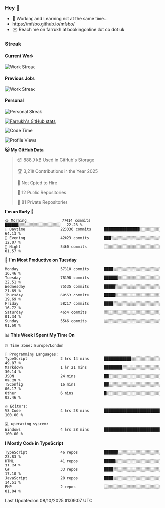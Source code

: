 ### Hey 👋

- 🏃 Working and Learning not at the same time...
- https://mfsbo.github.io/mfsbo/
- ✉️ Reach me on farrukh at bookingonline dot co dot uk

### Streak
#### Current Work
![Work Streak](https://streak-stats.demolab.com/?user=mfsbo)
#### Previous Jobs
![Work Streak](https://streak-stats.demolab.com/?user=farrukhcw)
#### Personal
![Personal Streak](https://streak-stats.demolab.com/?user=farrukhsubhani)

[![Farrukh's GitHub stats](https://github-readme-stats.vercel.app/api?username=mfsbo&hide=stars&count_private=true)](https://github.com/mfsbo/)

<!--START_SECTION:waka-->
![Code Time](http://img.shields.io/badge/Code%20Time-1%2C068%20hrs%2024%20mins-blue)

![Profile Views](http://img.shields.io/badge/Profile%20Views-47-blue)

**🐱 My GitHub Data** 

> 📦 888.9 kB Used in GitHub's Storage 
 > 
> 🏆 3,218 Contributions in the Year 2025
 > 
> 🚫 Not Opted to Hire
 > 
> 📜 12 Public Repositories 
 > 
> 🔑 81 Private Repositories 
 > 
**I'm an Early 🐤** 

```text
🌞 Morning                77414 commits       ██████░░░░░░░░░░░░░░░░░░░   22.23 % 
🌆 Daytime                223336 commits      ████████████████░░░░░░░░░   64.13 % 
🌃 Evening                42023 commits       ███░░░░░░░░░░░░░░░░░░░░░░   12.07 % 
🌙 Night                  5460 commits        ░░░░░░░░░░░░░░░░░░░░░░░░░   01.57 % 
```
📅 **I'm Most Productive on Tuesday** 

```text
Monday                   57310 commits       ████░░░░░░░░░░░░░░░░░░░░░   16.46 % 
Tuesday                  78398 commits       ██████░░░░░░░░░░░░░░░░░░░   22.51 % 
Wednesday                75535 commits       █████░░░░░░░░░░░░░░░░░░░░   21.69 % 
Thursday                 68553 commits       █████░░░░░░░░░░░░░░░░░░░░   19.69 % 
Friday                   58217 commits       ████░░░░░░░░░░░░░░░░░░░░░   16.72 % 
Saturday                 4654 commits        ░░░░░░░░░░░░░░░░░░░░░░░░░   01.34 % 
Sunday                   5566 commits        ░░░░░░░░░░░░░░░░░░░░░░░░░   01.60 % 
```


📊 **This Week I Spent My Time On** 

```text
🕑︎ Time Zone: Europe/London

💬 Programming Languages: 
TypeScript               2 hrs 14 mins       ████████████░░░░░░░░░░░░░   49.87 % 
Markdown                 1 hr 21 mins        ████████░░░░░░░░░░░░░░░░░   30.14 % 
JSON                     24 mins             ██░░░░░░░░░░░░░░░░░░░░░░░   09.28 % 
TSConfig                 16 mins             ██░░░░░░░░░░░░░░░░░░░░░░░   06.17 % 
Other                    6 mins              █░░░░░░░░░░░░░░░░░░░░░░░░   02.46 % 

🔥 Editors: 
VS Code                  4 hrs 28 mins       █████████████████████████   100.00 % 

💻 Operating System: 
Windows                  4 hrs 28 mins       █████████████████████████   100.00 % 
```

**I Mostly Code in TypeScript** 

```text
TypeScript               46 repos            ██████░░░░░░░░░░░░░░░░░░░   23.83 % 
HTML                     41 repos            █████░░░░░░░░░░░░░░░░░░░░   21.24 % 
C#                       33 repos            ████░░░░░░░░░░░░░░░░░░░░░   17.10 % 
JavaScript               28 repos            ████░░░░░░░░░░░░░░░░░░░░░   14.51 % 
PHP                      2 repos             ░░░░░░░░░░░░░░░░░░░░░░░░░   01.04 % 
```




 Last Updated on 08/10/2025 01:09:07 UTC
<!--END_SECTION:waka-->
<!--
**mfsbo/mfsbo** is a ✨ _special_ ✨ repository because its `README.md` (this file) appears on your GitHub profile.

Here are some ideas to get you started:

- 🔭 I’m currently working on ...
- 🌱 I’m currently learning ...
- 👯 I’m looking to collaborate on ...
- 🤔 I’m looking for help with ...
- 💬 Ask me about ...
- 📫 How to reach me: ...
- 😄 Pronouns: ...
- ⚡ Fun fact: ...
-->

